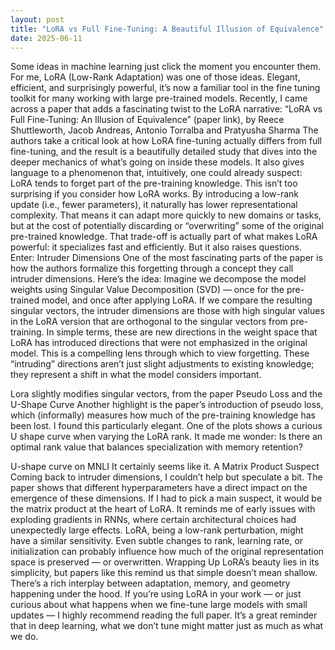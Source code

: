 ```yaml
---
layout: post
title: "LoRA vs Full Fine-Tuning: A Beautiful Illusion of Equivalence"
date: 2025-06-11
---
```


Some ideas in machine learning just click the moment you encounter them. For me, LoRA (Low-Rank Adaptation) was one of those ideas. Elegant, efficient, and surprisingly powerful, it’s now a familiar tool in the fine tuning toolkit for many working with large pre-trained models.
Recently, I came across a paper that adds a fascinating twist to the LoRA narrative: “LoRA vs Full Fine-Tuning: An Illusion of Equivalence” (paper link), by Reece Shuttleworth, Jacob Andreas, Antonio Torralba and Pratyusha Sharma
The authors take a critical look at how LoRA fine-tuning actually differs from full fine-tuning, and the result is a beautifully detailed study that dives into the deeper mechanics of what’s going on inside these models. It also gives language to a phenomenon that, intuitively, one could already suspect: LoRA tends to forget part of the pre-training knowledge.
This isn’t too surprising if you consider how LoRA works. By introducing a low-rank update (i.e., fewer parameters), it naturally has lower representational complexity. That means it can adapt more quickly to new domains or tasks, but at the cost of potentially discarding or “overwriting” some of the original pre-trained knowledge. That trade-off is actually part of what makes LoRA powerful: it specializes fast and efficiently. But it also raises questions.
Enter: Intruder Dimensions
One of the most fascinating parts of the paper is how the authors formalize this forgetting through a concept they call intruder dimensions. Here’s the idea:
Imagine we decompose the model weights using Singular Value Decomposition (SVD) — once for the pre-trained model, and once after applying LoRA. If we compare the resulting singular vectors, the intruder dimensions are those with high singular values in the LoRA version that are orthogonal to the singular vectors from pre-training. In simple terms, these are new directions in the weight space that LoRA has introduced directions that were not emphasized in the original model.
This is a compelling lens through which to view forgetting. These “intruding” directions aren’t just slight adjustments to existing knowledge; they represent a shift in what the model considers important.

Lora slightly modifies singular vectors, from the paper
Pseudo Loss and the U-Shape Curve
Another highlight is the paper’s introduction of pseudo loss, which (informally) measures how much of the pre-training knowledge has been lost. I found this particularly elegant. One of the plots shows a curious U shape curve when varying the LoRA rank. It made me wonder: Is there an optimal rank value that balances specialization with memory retention?

U-shape curve on MNLI
It certainly seems like it.
A Matrix Product Suspect
Coming back to intruder dimensions, I couldn’t help but speculate a bit. The paper shows that different hyperparameters have a direct impact on the emergence of these dimensions. If I had to pick a main suspect, it would be the matrix product at the heart of LoRA.
It reminds me of early issues with exploding gradients in RNNs, where certain architectural choices had unexpectedly large effects. LoRA, being a low-rank perturbation, might have a similar sensitivity. Even subtle changes to rank, learning rate, or initialization can probably influence how much of the original representation space is preserved — or overwritten.
Wrapping Up
LoRA’s beauty lies in its simplicity, but papers like this remind us that simple doesn’t mean shallow. There’s a rich interplay between adaptation, memory, and geometry happening under the hood.
If you’re using LoRA in your work — or just curious about what happens when we fine-tune large models with small updates — I highly recommend reading the full paper. It’s a great reminder that in deep learning, what we don’t tune might matter just as much as what we do.
